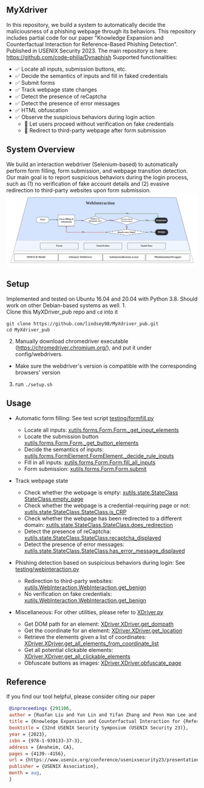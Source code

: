 **MyXdriver**
-
In this repository, we build a system to automatically decide the maliciousness of a phishing webpage through its behaviors. 
This repository includes partial code for our paper "Knowledge Expansion and Counterfactual Interaction for Reference-Based Phishing Detection".
Published in USENIX Security 2023. The main repository is here: https://github.com/code-philia/Dynaphish 
Supported functionalities:
- ✅ Locate all inputs, submission buttons, etc.
- ✅ Decide the semantics of inputs and fill in faked credentials
- ✅ Submit forms
- ✅ Track webpage state changes
- ✅ Detect the presence of reCaptcha
- ✅ Detect the presence of error messages
- ✅ HTML obfuscation
- ✅ Observe the suspicious behaviors during login action
   - 🏁 Let users proceed without verification on fake credentials
   - 🏁 Redirect to third-party webpage after form submission

**System Overview**
-
We build an interaction webdriver (Selenium-based) to automatically perform form filling, form submission, and webpage transition detection.
Our main goal is to report suspicious behaviors during the login process, such as (1) no verification of fake account details and (2) evasive redirection to third-party websites upon form submission. 
<img src='WebInteraction Diagram.png'/>


**Setup**
-
Implemented and tested on Ubuntu 16.04 and 20.04 with Python 3.8. Should work on other Debian-based systems as well.
1.  
Clone this MyXDriver_pub repo and `cd` into it
 ```
git clone https://github.com/lindsey98/MyXdriver_pub.git
cd MyXdriver_pub
```
2. Manually download chromedriver executable (https://chromedriver.chromium.org/), and put it under config/webdrivers.
* Make sure the webdriver's version is compatible with the corresponding browsers' version

3. run `./setup.sh`

**Usage**
-
- Automatic form filling: See test script [testing/formfill.py](https://github.com/lindsey98/MyXdriver_pub/blob/master/testing/formfill.py)
   - Locate all inputs: [xutils.forms.Form.Form._get_input_elements](https://github.com/lindsey98/MyXdriver_pub/blob/master/xutils/forms/Form.py#L139)
   - Locate the submission button [xutils.forms.Form.Form._get_button_elements](https://github.com/lindsey98/MyXdriver_pub/blob/master/xutils/forms/Form.py#L260)
   - Decide the semantics of inputs: [xutils.forms.FormElement.FormElement._decide_rule_inputs](https://github.com/lindsey98/MyXdriver_pub/blob/master/xutils/forms/FormElement.py#L284)
   - Fill in all inputs: [xutils.forms.Form.Form.fill_all_inputs](https://github.com/lindsey98/MyXdriver_pub/blob/master/xutils/forms/Form.py#L396)
   - Form submission: [xutils.forms.Form.Form.submit](https://github.com/lindsey98/MyXdriver_pub/blob/master/xutils/forms/Form.py#L418)
     
- Track webpage state
   - Check whether the webpage is empty: [xutils.state.StateClass StateClass.empty_page](https://github.com/lindsey98/MyXdriver_pub/blob/master/xutils/state/StateClass.py#L248)
   - Check whether the webpage is a credential-requiring page or not: [xutils.state.StateClass.StateClass.is_CRP](https://github.com/lindsey98/MyXdriver_pub/blob/master/xutils/state/StateClass.py#L70)
   - Check whether the webpage has been redirected to a different domain: [xutils.state.StateClass.StateClass.does_redirection](https://github.com/lindsey98/MyXdriver_pub/blob/master/xutils/state/StateClass.py#L86)
   - Detect the presence of reCaptcha: [xutils.state.StateClass.StateClass.recaptcha_displayed](https://github.com/lindsey98/MyXdriver_pub/blob/master/xutils/state/StateClass.py#L135)
   - Detect the presence of error messages: [xutils.state.StateClass.StateClass.has_error_message_displayed](https://github.com/lindsey98/MyXdriver_pub/blob/master/xutils/state/StateClass.py#L151)
     
- Phishing detection based on suspicious behaviors during login: See [testing/webinteraction.py](https://github.com/lindsey98/MyXdriver_pub/blob/master/testing/webinteraction.py)
   - Redirection to third-party websites: [xutils.WebInteraction.WebInteraction.get_benign](https://github.com/lindsey98/MyXdriver_pub/blob/master/xutils/WebInteraction.py#L268-L294)
   - No verification on fake credentials: [xutils.WebInteraction.WebInteraction.get_benign](https://github.com/lindsey98/MyXdriver_pub/blob/master/xutils/WebInteraction.py#L336-L359)
 
- Miscellaneous: For other utilities, please refer to [XDriver.py](https://github.com/lindsey98/MyXdriver_pub/blob/master/XDriver.py)
   - Get DOM path for an element: [XDriver.XDriver.get_dompath](https://github.com/lindsey98/MyXdriver_pub/blob/master/XDriver.py#L1276)
   - Get the coordinate for an element: [XDriver.XDriver.get_location](https://github.com/lindsey98/MyXdriver_pub/blob/master/XDriver.py#L1318)
   - Retrieve the elements given a list of coordinates: [XDriver.XDriver.get_all_elements_from_coordinate_list](https://github.com/lindsey98/MyXdriver_pub/blob/master/XDriver.py#L1551)
   - Get all potential clickable elements: [XDriver.XDriver.get_all_clickable_elements](https://github.com/lindsey98/MyXdriver_pub/blob/master/XDriver.py#L1730)
   - Obfuscate buttons as images: [XDriver.XDriver.obfuscate_page](https://github.com/lindsey98/MyXdriver_pub/blob/master/XDriver.py#L1852)

**Reference**
-
If you find our tool helpful, please consider citing our paper
```bibtex
 @inproceedings {291106,
 author = {Ruofan Liu and Yun Lin and Yifan Zhang and Penn Han Lee and Jin Song Dong},
 title = {Knowledge Expansion and Counterfactual Interaction for {Reference-Based} Phishing Detection},
 booktitle = {32nd USENIX Security Symposium (USENIX Security 23)},
 year = {2023},
 isbn = {978-1-939133-37-3},
 address = {Anaheim, CA},
 pages = {4139--4156},
 url = {https://www.usenix.org/conference/usenixsecurity23/presentation/liu-ruofan},
 publisher = {USENIX Association},
 month = aug,
 }
```

